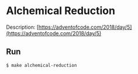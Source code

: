 # Alchemical Reduction

Description: [https://adventofcode.com/2018/day/5](https://adventofcode.com/2018/day/5)

## Run
```bash
$ make alchemical-reduction
```